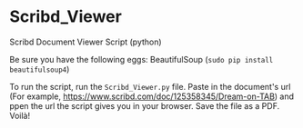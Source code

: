 # Scribd_Viewer
Scribd Document Viewer Script (python)

Be sure you have the following eggs:
BeautifulSoup (`sudo pip install beautifulsoup4`)

To run the script, run the `Scribd_Viewer.py` file.
Paste in the document's url (For example, https://www.scribd.com/doc/125358345/Dream-on-TAB) and ppen the url the script gives you in your browser. Save the file as a PDF.
Voilà!
